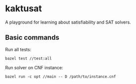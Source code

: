 kaktusat
========

A playground for learning about satisfiability and SAT solvers.

Basic commands
--------------

Run all tests:
```
bazel test //test:all
```

Run solver on CNF instance:
```
bazel run -c opt //main -- D /path/to/instance.cnf
```
